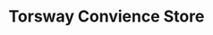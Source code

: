 ---
title: "Torsway Convience Store"
url: /blackpool/torsway-convience-store/
shop: Lebensmittel
---